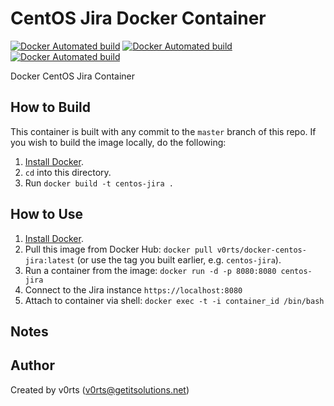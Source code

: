 # CentOS Jira Docker Container

[![Docker Automated build](https://img.shields.io/docker/automated/v0rts/docker-centos-jira.svg?maxAge=2592000)](https://hub.docker.com/r/v0rts/docker-centos-jira/)
[![Docker Automated build](https://img.shields.io/docker/pulls/v0rts/docker-centos-jira.svg?maxAge=2792000)](https://hub.docker.com/r/v0rts/docker-centos-jira/)
[![Docker Automated build](https://img.shields.io/docker/stars/v0rts/docker-centos-jira.svg?maxAge=2792000)](https://hub.docker.com/r/v0rts/docker-centos-jira/)

Docker CentOS Jira Container

## How to Build

This container is built with any commit to the `master` branch of this repo. If you wish to build the image locally, do the following:

  1. [Install Docker](https://docs.docker.com/engine/installation/).
  2. `cd` into this directory.
  3. Run `docker build -t centos-jira .`

## How to Use

  1. [Install Docker](https://docs.docker.com/engine/installation/).
  2. Pull this image from Docker Hub: `docker pull v0rts/docker-centos-jira:latest` (or use the tag you built earlier, e.g. `centos-jira`).
  3. Run a container from the image: `docker run -d -p 8080:8080 centos-jira`
  4. Connect to the Jira instance `https://localhost:8080`
  5. Attach to container via shell: `docker exec -t -i container_id /bin/bash`

## Notes



## Author

Created by v0rts (v0rts@getitsolutions.net)

